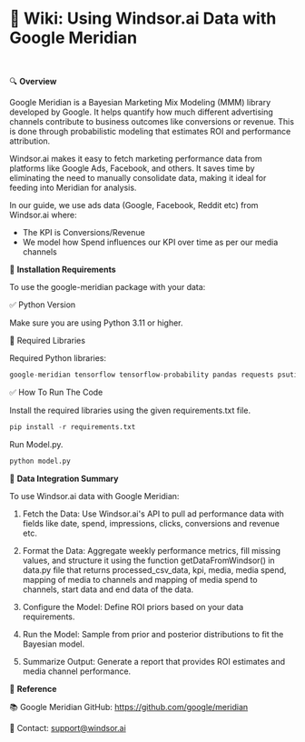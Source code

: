 <h1>📘 Wiki: Using Windsor.ai Data with Google Meridian</h1>

</br>

🔍 **Overview**

Google Meridian is a Bayesian Marketing Mix Modeling (MMM) library developed by Google. It helps quantify how much different advertising channels contribute to business outcomes like conversions or revenue. This is done through probabilistic modeling that estimates ROI and performance attribution.

Windsor.ai makes it easy to fetch marketing performance data from platforms like Google Ads, Facebook, and others. It saves time by eliminating the need to manually consolidate data, making it ideal for feeding into Meridian for analysis.

In our guide, we use ads data (Google, Facebook, Reddit etc) from Windsor.ai where:
- The KPI is Conversions/Revenue
- We model how Spend influences our KPI over time as per our media channels

🐍 **Installation Requirements**

To use the google-meridian package with your data:

✅ Python Version

Make sure you are using Python 3.11 or higher.

📆 Required Libraries

Required Python libraries:
```python
google-meridian tensorflow tensorflow-probability pandas requests psutil
```

✅ How To Run The Code

Install the required libraries using the given requirements.txt file.
```python
pip install -r requirements.txt
```
Run Model.py.
```python
python model.py
```

🔁 **Data Integration Summary**

To use Windsor.ai data with Google Meridian:

1. Fetch the Data: Use Windsor.ai's API to pull ad performance data with fields like date, spend, impressions, clicks, conversions and revenue etc.

2. Format the Data: Aggregate weekly performance metrics, fill missing values, and structure it using the function getDataFromWindsor() in data.py file that returns processed_csv_data, kpi, media, media spend, mapping of media to channels and mapping of media spend to channels, start data and end data of the data.

3. Configure the Model: Define ROI priors based on your data requirements.

4. Run the Model: Sample from prior and posterior distributions to fit the Bayesian model.

5. Summarize Output: Generate a report that provides ROI estimates and media channel performance.

📌 **Reference**

📚 Google Meridian GitHub: https://github.com/google/meridian

📧 Contact: support@windsor.ai
